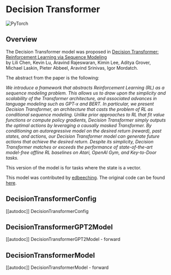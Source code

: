 <!--Copyright 2022 The HuggingFace Team. All rights reserved.

Licensed under the Apache License, Version 2.0 (the "License"); you may not use this file except in compliance with
the License. You may obtain a copy of the License at

http://www.apache.org/licenses/LICENSE-2.0

Unless required by applicable law or agreed to in writing, software distributed under the License is distributed on
an "AS IS" BASIS, WITHOUT WARRANTIES OR CONDITIONS OF ANY KIND, either express or implied. See the License for the
specific language governing permissions and limitations under the License.

⚠️ Note that this file is in Markdown but contain specific syntax for our doc-builder (similar to MDX) that may not be
rendered properly in your Markdown viewer.

-->

# Decision Transformer

<div class="flex flex-wrap space-x-1">
<img alt="PyTorch" src="https://img.shields.io/badge/PyTorch-DE3412?style=flat&logo=pytorch&logoColor=white">
</div>

## Overview

The Decision Transformer model was proposed in [Decision Transformer: Reinforcement Learning via Sequence Modeling](https://huggingface.co/papers/2106.01345)  
by Lili Chen, Kevin Lu, Aravind Rajeswaran, Kimin Lee, Aditya Grover, Michael Laskin, Pieter Abbeel, Aravind Srinivas, Igor Mordatch.

The abstract from the paper is the following:

*We introduce a framework that abstracts Reinforcement Learning (RL) as a sequence modeling problem. 
This allows us to draw upon the simplicity and scalability of the Transformer architecture, and associated advances
 in language modeling such as GPT-x and BERT. In particular, we present Decision Transformer, an architecture that 
 casts the problem of RL as conditional sequence modeling. Unlike prior approaches to RL that fit value functions or 
 compute policy gradients, Decision Transformer simply outputs the optimal actions by leveraging a causally masked 
 Transformer. By conditioning an autoregressive model on the desired return (reward), past states, and actions, our 
 Decision Transformer model can generate future actions that achieve the desired return. Despite its simplicity, 
 Decision Transformer matches or exceeds the performance of state-of-the-art model-free offline RL baselines on 
 Atari, OpenAI Gym, and Key-to-Door tasks.*

This version of the model is for tasks where the state is a vector.

This model was contributed by [edbeeching](https://huggingface.co/edbeeching). The original code can be found [here](https://github.com/kzl/decision-transformer).

## DecisionTransformerConfig

[[autodoc]] DecisionTransformerConfig


## DecisionTransformerGPT2Model

[[autodoc]] DecisionTransformerGPT2Model
    - forward

## DecisionTransformerModel

[[autodoc]] DecisionTransformerModel
    - forward
